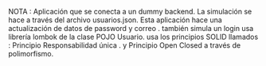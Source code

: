 
NOTA : Aplicación  que se conecta a un dummy backend.
La simulación se hace a través del archivo usuarios.json.
Esta aplicación hace una actualización de datos de password y correo .
también simula un login
usa librería lombok
de la clase POJO Usuario.
usa los principios SOLID llamados : Principio  Responsabilidad única .
y  Principio Open Closed a través de polimorfismo.
